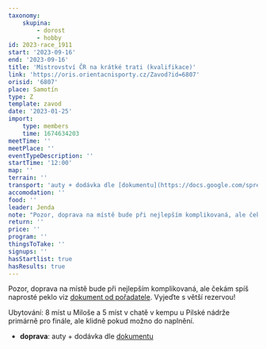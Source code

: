 ```yaml
---
taxonomy:
    skupina:
        - dorost
        - hobby
id: 2023-race_1911
start: '2023-09-16'
end: '2023-09-16'
title: 'Mistrovství ČR na krátké trati (kvalifikace)'
link: 'https://oris.orientacnisporty.cz/Zavod?id=6807'
orisid: '6807'
place: Samotín
type: Z
template: zavod
date: '2023-01-25'
import:
    type: members
    time: 1674634203
meetTime: ''
meetPlace: ''
eventTypeDescription: ''
startTime: '12:00'
map: ''
terrain: ''
transport: 'auty + dodávka dle [dokumentu](https://docs.google.com/spreadsheets/d/13nAnJUMskLVqCIEIaDftTleUtRbcFuc8Phf_JeQNO-E/edit#gid=1687527609)'
accomodation: ''
food: ''
leader: Jenda
note: "Pozor, doprava na místě bude při nejlepším komplikovaná, ale čekám spíš naprosté peklo viz [dokument od pořadatele](https://oris.orientacnisporty.cz/Priloha?id=6807&doc=Pl%C3%A1nek%20parkov%C3%A1n%C3%AD). Vyjeďte s větší rezervou!\r\n\r\nUbytování: 8 míst u Miloše a 5 míst v chatě v kempu u Pilské nádrže primárně pro finále, ale klidně pokud možno do naplnění."
return: ''
price: ''
program: ''
thingsToTake: ''
signups: ''
hasStartlist: true
hasResults: true
---
```


Pozor, doprava na místě bude při nejlepším komplikovaná, ale čekám spíš naprosté peklo viz [dokument od pořadatele](https://oris.orientacnisporty.cz/Priloha?id=6807&doc=Pl%C3%A1nek%20parkov%C3%A1n%C3%AD). Vyjeďte s větší rezervou!

Ubytování: 8 míst u Miloše a 5 míst v chatě v kempu u Pilské nádrže primárně pro finále, ale klidně pokud možno do naplnění.
* **doprava**: auty + dodávka dle [dokumentu](https://docs.google.com/spreadsheets/d/13nAnJUMskLVqCIEIaDftTleUtRbcFuc8Phf_JeQNO-E/edit#gid=1687527609)
